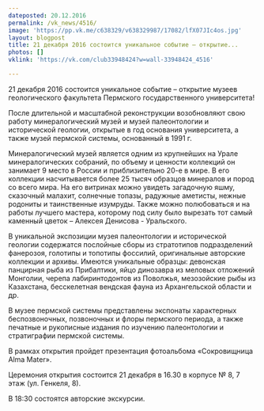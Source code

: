 ```yaml
---
dateposted: 20.12.2016
permalink: /vk_news/4516/
image: 'https://pp.vk.me/c638329/v638329987/17082/lfX07JIc4os.jpg'
layout: blogpost
title: 21 декабря 2016 состоится уникальное событие – открытие...
photos: []
vklink: 'https://vk.com/club33948424?w=wall-33948424_4516'

---
```

21 декабря 2016 состоится уникальное событие – открытие музеев геологического факультета Пермского государственного университета! 
 
 
 
После длительной и масштабной реконструкции возобновляют свою работу минералогический музей и музей палеонтологии и исторической геологии, открытые в год основания университета, а также музей пермской системы, основанный в 1991 г. 
 
 
 
Минералогический музей является одним из крупнейших на Урале минералогических собраний, по объему и ценности коллекций он занимает 9 место в России и приблизительно 20-е в мире. В его коллекции насчитывается более 25 тысяч образцов минералов и пород со всего мира. На его витринах можно увидеть загадочную яшму, сказочный малахит, солнечные топазы, радужные аметисты, нежные родониты и таинственные изумруды. Также можно полюбоваться и на работы лучшего мастера, которому под силу было вырезать тот самый каменный цветок – Алексея Денисова - Уральского. 
 
 
 
В уникальной экспозиции музея палеонтологии и исторической геологии содержатся послойные сборы из стратотипов подразделений фанерозоя, голотипы и топотипы фоссилий, оригинальные авторские коллекции и архивы. Имеются уникальные образцы: девонская панцирная рыба из Прибалтики, яйцо динозавра из меловых отложений Монголии, черепа лабиринтодонтов из Поволжья, мезозойские рыбы из Казахстана, бесскелетная вендская фауна из Архангельской области и др. 
 
 
 
В музее пермской системы представлены экспонаты характерных беспозвоночных, позвоночных и флоры пермского периода, а также печатные и рукописные издания по изучению палеонтологии и стратиграфии пермской системы. 
 
 
 
В рамках открытия пройдет презентация фотоальбома «Сокровищница Alma Mater». 
 
 
 
Церемония открытия состоится 21 декабря в 16.30 в корпусе № 8, 7 этаж (ул. Генкеля, 8).
 
В 18:30 состоятся авторские экскурсии.
